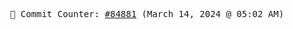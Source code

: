 <p align="center">
    <samp>
        📮 Commit Counter: <a href="https://github.com/Javascript-void0/Javascript-void0/commits/main">#84881</a> (March 14, 2024 @ 05:02 AM)
    </samp>
</p>